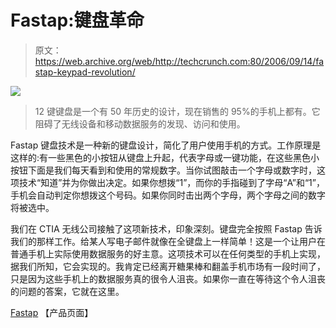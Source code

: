 # Fastap:键盘革命

> 原文：<https://web.archive.org/web/http://techcrunch.com:80/2006/09/14/fastap-keypad-revolution/>

![](img/dad6cae259302f8f4dd6910b7dbef6b6.png)

> 12 键键盘是一个有 50 年历史的设计，现在销售的 95%的手机上都有。它阻碍了无线设备和移动数据服务的发现、访问和使用。

Fastap 键盘技术是一种新的键盘设计，简化了用户使用手机的方式。工作原理是这样的:有一些黑色的小按钮从键盘上升起，代表字母或一键功能，在这些黑色小按钮下面是我们每天看到和使用的常规数字。当你试图敲击一个字母或数字时，这项技术“知道”并为你做出决定。如果你想拨“1”，而你的手指碰到了字母“A”和“1”，手机会自动判定你想拨这个号码。如果你同时击出两个字母，两个字母之间的数字将被选中。

我们在 CTIA 无线公司接触了这项新技术，印象深刻。键盘完全按照 Fastap 告诉我们的那样工作。给某人写电子邮件就像在全键盘上一样简单！这是一个让用户在普通手机上实际使用数据服务的好主意。这项技术可以在任何类型的手机上实现，据我们所知，它会实现的。我肯定已经离开糖果棒和翻盖手机市场有一段时间了，只是因为这些手机上的数据服务真的很令人沮丧。如果你一直在等待这个令人沮丧的问题的答案，它就在这里。

[Fastap](https://web.archive.org/web/20160609141909/http://www.digitwireless.com/) 【产品页面】